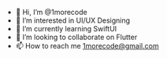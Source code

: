 - 👋 Hi, I’m @1morecode
- 👀 I’m interested in UI/UX Designing
- 🌱 I’m currently learning SwiftUI
- 💞️ I’m looking to collaborate on Flutter
- 📫 How to reach me 1morecode@gmail.com

<!---
1morecode/1morecode is a ✨ special ✨ repository because its `README.md` (this file) appears on your GitHub profile.
You can click the Preview link to take a look at your changes.
--->
